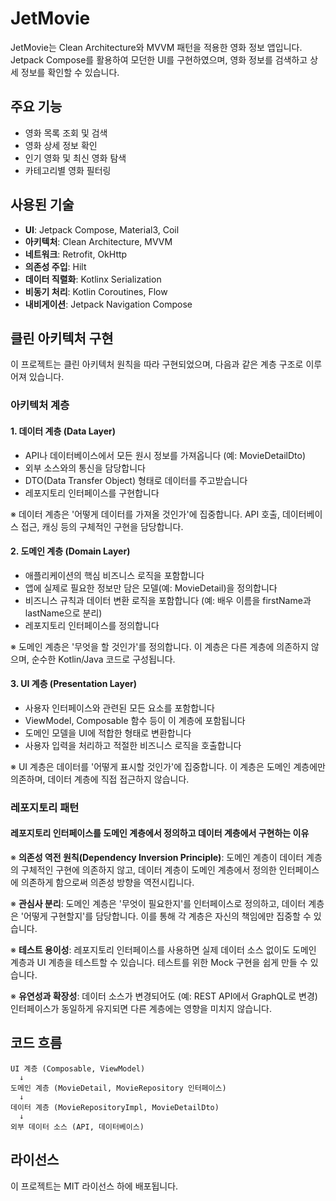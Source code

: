# JetMovie

JetMovie는 Clean Architecture와 MVVM 패턴을 적용한 영화 정보 앱입니다. Jetpack Compose를 활용하여 모던한 UI를 구현하였으며, 영화 정보를 검색하고 상세 정보를 확인할 수 있습니다.

## 주요 기능

- 영화 목록 조회 및 검색
- 영화 상세 정보 확인
- 인기 영화 및 최신 영화 탐색
- 카테고리별 영화 필터링

## 사용된 기술

- **UI**: Jetpack Compose, Material3, Coil
- **아키텍처**: Clean Architecture, MVVM
- **네트워크**: Retrofit, OkHttp
- **의존성 주입**: Hilt
- **데이터 직렬화**: Kotlinx Serialization
- **비동기 처리**: Kotlin Coroutines, Flow
- **내비게이션**: Jetpack Navigation Compose

## 클린 아키텍처 구현

이 프로젝트는 클린 아키텍처 원칙을 따라 구현되었으며, 다음과 같은 계층 구조로 이루어져 있습니다.

### 아키텍처 계층

#### 1. 데이터 계층 (Data Layer)
- API나 데이터베이스에서 모든 원시 정보를 가져옵니다 (예: MovieDetailDto)
- 외부 소스와의 통신을 담당합니다
- DTO(Data Transfer Object) 형태로 데이터를 주고받습니다
- 레포지토리 인터페이스를 구현합니다

※ 데이터 계층은 '어떻게 데이터를 가져올 것인가'에 집중합니다. API 호출, 데이터베이스 접근, 캐싱 등의 구체적인 구현을 담당합니다.

#### 2. 도메인 계층 (Domain Layer)
- 애플리케이션의 핵심 비즈니스 로직을 포함합니다
- 앱에 실제로 필요한 정보만 담은 모델(예: MovieDetail)을 정의합니다
- 비즈니스 규칙과 데이터 변환 로직을 포함합니다 (예: 배우 이름을 firstName과 lastName으로 분리)
- 레포지토리 인터페이스를 정의합니다

※ 도메인 계층은 '무엇을 할 것인가'를 정의합니다. 이 계층은 다른 계층에 의존하지 않으며, 순수한 Kotlin/Java 코드로 구성됩니다.

#### 3. UI 계층 (Presentation Layer)
- 사용자 인터페이스와 관련된 모든 요소를 포함합니다
- ViewModel, Composable 함수 등이 이 계층에 포함됩니다
- 도메인 모델을 UI에 적합한 형태로 변환합니다
- 사용자 입력을 처리하고 적절한 비즈니스 로직을 호출합니다

※ UI 계층은 데이터를 '어떻게 표시할 것인가'에 집중합니다. 이 계층은 도메인 계층에만 의존하며, 데이터 계층에 직접 접근하지 않습니다.

### 레포지토리 패턴

#### 레포지토리 인터페이스를 도메인 계층에서 정의하고 데이터 계층에서 구현하는 이유

※ **의존성 역전 원칙(Dependency Inversion Principle)**: 
도메인 계층이 데이터 계층의 구체적인 구현에 의존하지 않고, 데이터 계층이 도메인 계층에서 정의한 인터페이스에 의존하게 함으로써 의존성 방향을 역전시킵니다.

※ **관심사 분리**: 
도메인 계층은 '무엇이 필요한지'를 인터페이스로 정의하고, 데이터 계층은 '어떻게 구현할지'를 담당합니다. 이를 통해 각 계층은 자신의 책임에만 집중할 수 있습니다.

※ **테스트 용이성**: 
레포지토리 인터페이스를 사용하면 실제 데이터 소스 없이도 도메인 계층과 UI 계층을 테스트할 수 있습니다. 테스트를 위한 Mock 구현을 쉽게 만들 수 있습니다.

※ **유연성과 확장성**: 
데이터 소스가 변경되어도 (예: REST API에서 GraphQL로 변경) 인터페이스가 동일하게 유지되면 다른 계층에는 영향을 미치지 않습니다.

## 코드 흐름

```
UI 계층 (Composable, ViewModel)
  ↓
도메인 계층 (MovieDetail, MovieRepository 인터페이스)
  ↓
데이터 계층 (MovieRepositoryImpl, MovieDetailDto)
  ↓
외부 데이터 소스 (API, 데이터베이스)
```

## 라이선스

이 프로젝트는 MIT 라이선스 하에 배포됩니다.
